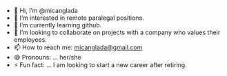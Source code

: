 - 👋 Hi, I’m @micanglada
- 👀 I’m interested in remote paralegal positions.
- 🌱 I’m currently learning github.
- 💞️ I’m looking to collaborate on projects with a company who values their employees.
- 📫 How to reach me:  micanglada@gmail.com 
- 😄 Pronouns: ... her/she
- ⚡ Fun fact: ... I am looking to start a new career after retiring.

<!---
micanglada/micanglada is a ✨ special ✨ repository because its `README.md` (this file) appears on your GitHub profile.
You can click the Preview link to take a look at your changes.
--->
